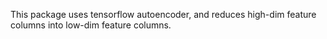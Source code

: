 This package uses tensorflow autoencoder, and reduces high-dim feature columns into low-dim feature columns.